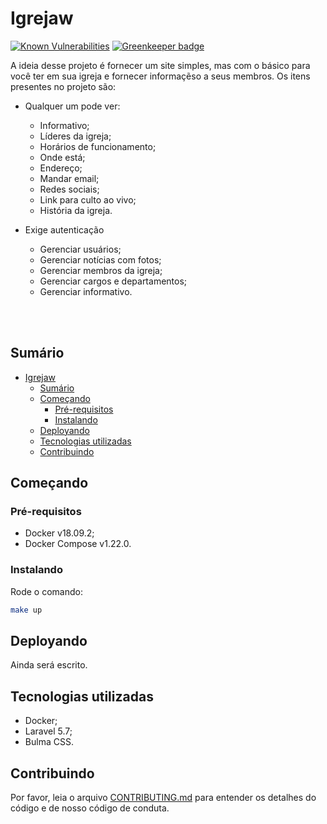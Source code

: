 # Igrejaw

[![Known Vulnerabilities](https://snyk.io/test/github/allangrds/IASD-Belem/badge.svg?targetFile=package.json)](https://snyk.io/test/github/allangrds/IASD-Belem?targetFile=package.json) [![Greenkeeper badge](https://badges.greenkeeper.io/allangrds/IASD-Belem.svg)](https://greenkeeper.io/)

A ideia desse projeto é fornecer um site simples, mas com o básico para você ter em sua igreja e fornecer informaçẽso a seus membros. Os itens presentes no projeto são:

* Qualquer um pode ver:
  * Informativo;
  * Líderes da igreja;
  * Horários de funcionamento;
  * Onde está;
  * Endereço;
  * Mandar email;
  * Redes sociais;
  * Link para culto ao vivo;
  * História da igreja.

* Exige autenticação
  * Gerenciar usuários; 
  * Gerenciar notícias com fotos; 
  * Gerenciar membros da igreja; 
  * Gerenciar cargos e departamentos; 
  * Gerenciar informativo.

<br/>
<br/>

## Sumário
- [Igrejaw](#igrejaw)
  - [Sumário](#sum%C3%A1rio)
  - [Começando](#come%C3%A7ando)
    - [Pré-requisitos](#pr%C3%A9-requisitos)
    - [Instalando](#instalando)
  - [Deployando](#deployando)
  - [Tecnologias utilizadas](#tecnologias-utilizadas)
  - [Contribuindo](#contribuindo)


## Começando
### Pré-requisitos
* Docker v18.09.2;
* Docker Compose v1.22.0.

### Instalando
Rode o comando:
```bash
make up
```

## Deployando
Ainda será escrito.

## Tecnologias utilizadas
* Docker;
* Laravel 5.7;
* Bulma CSS.

## Contribuindo
Por favor, leia o arquivo [CONTRIBUTING.md](.github/CONTRIBUTING.md) para entender os detalhes do código e de nosso código de conduta.